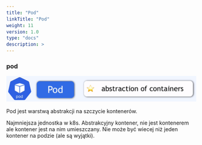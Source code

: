```yaml
---
title: "Pod"
linkTitle: "Pod"
weight: 11
version: 1.0
type: "docs"
description: >
---
```


### pod

![pod](../01-main-components/img/pod1.png)

Pod jest warstwą abstrakcji na szczycie kontenerów.

Najmniejsza jednostka w k8s.
Abstrakcyjny kontener, nie jest kontenerem ale kontener jest na nim umieszczany.
Nie może być wiecej niż jeden kontener na podzie (ale są wyjątki).
